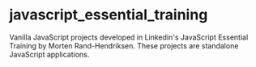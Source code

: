 # javascript_essential_training
Vanilla JavaScript projects developed in Linkedin's JavaScript Essential Training by Morten Rand-Hendriksen. These projects are standalone JavaScript applications.
